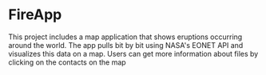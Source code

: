﻿# FireApp
This project includes a map application that shows eruptions occurring around the world. The app pulls bit by bit using NASA's EONET API and visualizes this data on a map. Users can get more information about files by clicking on the contacts on the map
